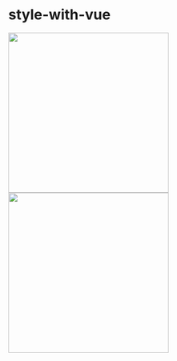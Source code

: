 # style-with-vue

<img src="https://user-images.githubusercontent.com/29602038/118213624-e5e9bd80-b4a0-11eb-847f-7aa45c4ac49f.png" alt="" width="320" /> <img src="https://user-images.githubusercontent.com/29602038/118213638-eda96200-b4a0-11eb-911b-47cb909623e5.png" alt="" width="320" />

